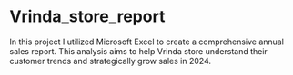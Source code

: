 # Vrinda_store_report
In this project I utilized Microsoft Excel to create a comprehensive annual sales report. This analysis aims to help Vrinda store understand their customer trends and strategically grow sales in 2024.
